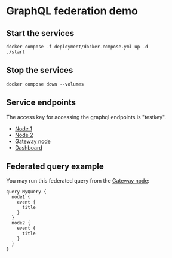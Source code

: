 # GraphQL federation demo

## Start the services

```command
docker compose -f deployment/docker-compose.yml up -d
./start
```

## Stop the services

```command
docker compose down --volumes
```

## Service endpoints

The access key for accessing the graphql endpoints is "testkey".

- [Node 1](http://localhost:8080)
- [Node 2](http://localhost:8081)
- [Gateway node](http://localhost:8082)
- [Dashboard](http://localhost:4567)

## Federated query example

You may run this federated query from the [Gateway node](http://localhost:8082):

```
query MyQuery {
  node1 {
    event {
      title
    }
  }
  node2 {
    event {
      title
    }
  }
}
```

